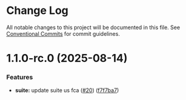 # Change Log

All notable changes to this project will be documented in this file.
See [Conventional Commits](https://conventionalcommits.org) for commit guidelines.

# 1.1.0-rc.0 (2025-08-14)


### Features

* **suite:** update suite us fca ([#20](https://github.com/zerobias-org/suite/issues/20)) ([f7f7ba7](https://github.com/zerobias-org/suite/commit/f7f7ba7f07d8253329a65ecce8369123d350fcc8))
